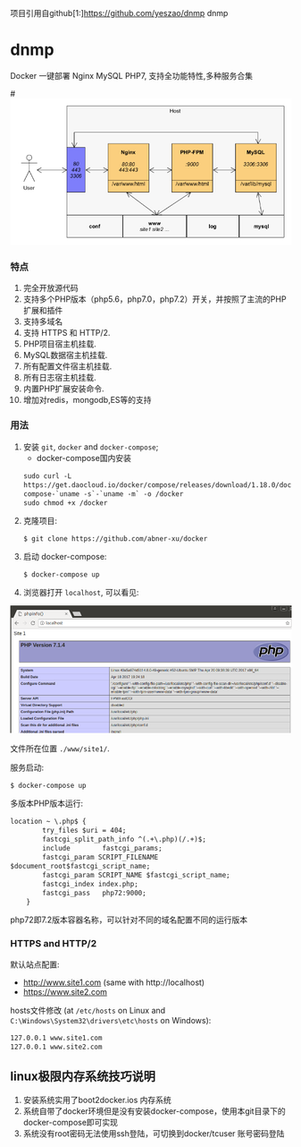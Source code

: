 项目引用自github[1:]https://github.com/yeszao/dnmp dnmp 
# dnmp
Docker 一键部署 Nginx MySQL PHP7, 支持全功能特性,多种服务合集

#![Demo Image](./dnmp.png)

### 特点
1. 完全开放源代码
2. 支持多个PHP版本（php5.6，php7.0，php7.2）开关，并按照了主流的PHP扩展和插件
3. 支持多域名
4. 支持 HTTPS 和 HTTP/2.
5. PHP项目宿主机挂载.
6. MySQL数据宿主机挂载.
7. 所有配置文件宿主机挂载.
8. 所有日志宿主机挂载.
9. 内置PHP扩展安装命令.
10. 增加对redis，mongodb,ES等的支持



### 用法
1. 安装 `git`, `docker` and `docker-compose`;
    - docker-compose国内安装
    ```
    sudo curl -L https://get.daocloud.io/docker/compose/releases/download/1.18.0/docker-compose-`uname -s`-`uname -m` -o /docker
    sudo chmod +x /docker
    ```
2. 克隆项目:
    ```
    $ git clone https://github.com/abner-xu/docker
    ```
4. 启动 docker-compose:
    ```
    $ docker-compose up
    ```
5. 浏览器打开 `localhost`, 可以看见:

![Demo Image](snapshot.png)

文件所在位置 `./www/site1/`.

服务启动:
```
$ docker-compose up 
```
多版本PHP版本运行:
```angular2html
location ~ \.php$ {
        try_files $uri = 404;
        fastcgi_split_path_info ^(.+\.php)(/.+)$;
        include        fastcgi_params;
        fastcgi_param SCRIPT_FILENAME  $document_root$fastcgi_script_name;
        fastcgi_param SCRIPT_NAME $fastcgi_script_name;
        fastcgi_index index.php;
        fastcgi_pass   php72:9000;
    }
```
php72即7.2版本容器名称，可以针对不同的域名配置不同的运行版本

### HTTPS and HTTP/2
默认站点配置:
* http://www.site1.com (same with http://localhost)
* https://www.site2.com

 hosts文件修改 (at `/etc/hosts` on Linux and `C:\Windows\System32\drivers\etc\hosts` on Windows):
```
127.0.0.1 www.site1.com
127.0.0.1 www.site2.com
```





## linux极限内存系统技巧说明
1.  安装系统实用了boot2docker.ios 内存系统
2.  系统自带了docker环境但是没有安装docker-compose，使用本git目录下的docker-compose即可实现
3.  系统没有root密码无法使用ssh登陆，可切换到docker/tcuser 账号密码登陆